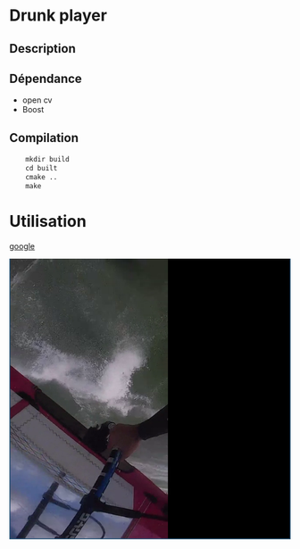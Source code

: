 # Drunk player
## Description
## Dépendance
   - open cv
   - Boost
## Compilation
```
    mkdir build
    cd built
    cmake ..
    make
```
# Utilisation

[google](http:://www.google.com)

![](drunk_player_gui.png)
